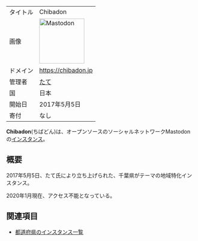 <div>

|          |                                                                                                                                                                                                                                                                                                        |
|----------|--------------------------------------------------------------------------------------------------------------------------------------------------------------------------------------------------------------------------------------------------------------------------------------------------------|
| タイトル | Chibadon                                                                                                                                                                                                                                                                                               |
| 画像     | [<img src="/images/thumb/0/00/Mastodon_logo.png/120px-Mastodon_logo.png" srcset="/images/thumb/0/00/Mastodon_logo.png/180px-Mastodon_logo.png 1.5x, /images/0/00/Mastodon_logo.png 2x" width="120" height="120" alt="Mastodon" />](/%E3%83%95%E3%82%A1%E3%82%A4%E3%83%AB:Mastodon_logo.png "Mastodon") |
| ドメイン | <a href="https://chibadon.jp" rel="nofollow">https://chibadon.jp</a>                                                                                                                                                                                                                                   |
| 管理者   | <a href="https://chibadon.jp/@tate" rel="nofollow">たて</a>                                                                                                                                                                                                                                            |
| 国       | 日本                                                                                                                                                                                                                                                                                                   |
| 開始日   | 2017年5月5日                                                                                                                                                                                                                                                                                           |
| 寄付     | なし                                                                                                                                                                                                                                                                                                   |

**Chibadon**(ちばどん)は、オープンソースのソーシャルネットワークMastodonの[インスタンス](/%E3%82%A4%E3%83%B3%E3%82%B9%E3%82%BF%E3%83%B3%E3%82%B9 "インスタンス")。

## 概要

2017年5月5日、たて氏により立ち上げられた、千葉県がテーマの地域特化インスタンス。

2020年1月現在、アクセス不能となっている。

## 関連項目

-   [都道府県のインスタンス一覧](/%E9%83%BD%E9%81%93%E5%BA%9C%E7%9C%8C%E3%81%AE%E3%82%A4%E3%83%B3%E3%82%B9%E3%82%BF%E3%83%B3%E3%82%B9%E4%B8%80%E8%A6%A7 "都道府県のインスタンス一覧")

</div>
